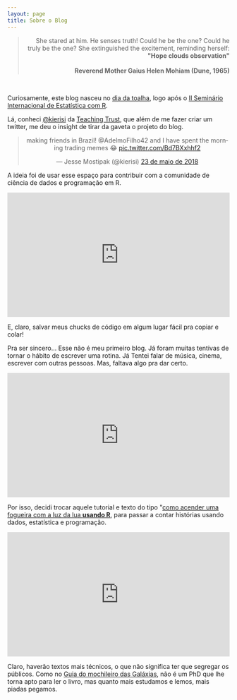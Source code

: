 ```yaml
---
layout: page
title: Sobre o Blog
---
```


<blockquote>
<div align="right">She stared at him. He senses truth! Could he be the one? Could he truly be the one? She extinguished the excitement, reminding herself: <b>"Hope clouds observation"</b></div>
<br>
<div align="right"><b>Reverend Mother Gaius Helen Mohiam (Dune, 1965)</b></div>
</blockquote>

<br>

Curiosamente, este blog nasceu no [dia da toalha](https://pt.wikipedia.org/wiki/Dia_da_Toalha), logo após o [II Seminário Internacional de Estatística com R](https://ser2018.weebly.com/).

Lá, conheci [@kierisi](https://twitter.com/kierisi) da [Teaching Trust](http://www.teachingtrust.org/), que além de me fazer criar um twitter, me deu o insight de tirar da gaveta o projeto do blog.

<center>

<blockquote class="twitter-tweet" data-lang="pt"><p lang="en" dir="ltr">making friends in Brazil! @AdelmoFilho42 and I have spent the morning trading memes 😂 <a href="https://t.co/Bd7BXxhhf2">pic.twitter.com/Bd7BXxhhf2</a></p>&mdash; Jesse Mostipak (@kierisi) <a href="https://twitter.com/kierisi/status/999255507385888768?ref_src=twsrc%5Etfw">23 de maio de 2018</a></blockquote>
<script async src="https://platform.twitter.com/widgets.js" charset="utf-8"></script>

</center>

A ideia foi de usar esse espaço para contribuir com a comunidade de ciência de dados e programação em R. 

<div style="width:100%;height:0;padding-bottom:56%;position:relative;"><iframe src="https://giphy.com/embed/3ohc11HR5Z6u1YRK3m" width="100%" height="100%" style="position:absolute" frameBorder="0" class="giphy-embed" allowFullScreen></iframe></div>

E, claro, salvar meus chucks de código em algum lugar fácil pra copiar e colar!

Pra ser sincero... Esse não é meu primeiro blog. Já foram muitas tentivas de tornar o hábito de escrever uma rotina. Já Tentei falar de música, cinema, escrever com outras pessoas. Mas, faltava algo pra dar certo.

<div style="width:100%;height:0;padding-bottom:56%;position:relative;"><iframe src="https://giphy.com/embed/3o75215O7rqt3trGPC" width="100%" height="100%" style="position:absolute" frameBorder="0" class="giphy-embed" allowFullScreen></iframe></div>

Por isso, decidi trocar aquele tutorial e texto do tipo "[como acender uma fogueira com a luz da lua **usando R**](https://what-if.xkcd.com/145/), para passar a contar histórias usando dados, estatística e programação.

<div style="width:100%;height:0;padding-bottom:56%;position:relative;"><iframe src="https://giphy.com/embed/xUOxfh0FW33JpeFdzq" width="100%" height="100%" style="position:absolute" frameBorder="0" class="giphy-embed" allowFullScreen></iframe></div>

Claro, haverão textos mais técnicos, o que não significa ter que segregar os públicos. Como no [Guia do mochileiro das Galáxias](https://pt.wikipedia.org/wiki/The_Hitchhiker%27s_Guide_to_the_Galaxy), não é um PhD que lhe torna apto para ler o livro, mas quanto mais estudamos e lemos, mais piadas pegamos.

<div class="tenor-gif-embed" data-postid="10903575" data-share-method="host" data-width="100%" data-aspect-ratio="1.7913669064748199"><a href="https://tenor.com/view/cdc-choquedecultura-choque-de-cultura-gif-10903575"></div><script type="text/javascript" async src="https://tenor.com/embed.js"></script>







<div class="tenor-gif-embed" data-postid="10186824" data-share-method="host" data-width="100%" data-aspect-ratio="1.1180555555555556"><a href="https://tenor.com/view/falha-de-cobertura-choque-cultura-gif-10186824"></div><script type="text/javascript" async src="https://tenor.com/embed.js"></script>